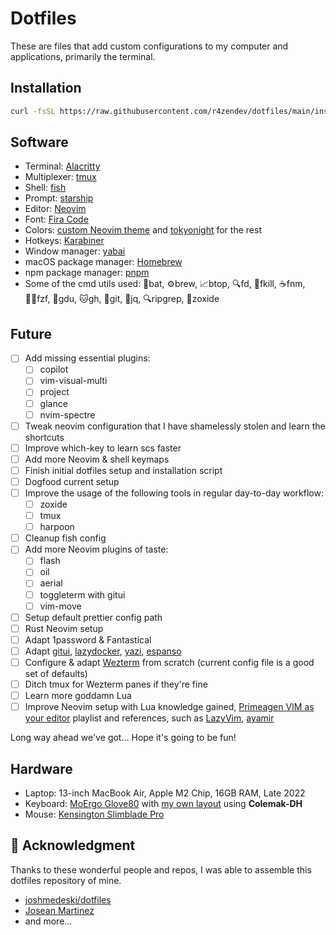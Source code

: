 # Dotfiles

These are files that add custom configurations to my computer and applications, primarily the terminal.

## Installation

```sh
curl -fsSL https://raw.githubusercontent.com/r4zendev/dotfiles/main/install.sh | bash
```

## Software

- Terminal: [Alacritty](https://alacritty.org/)
- Multiplexer: [tmux](https://github.com/tmux/tmux/wiki)
- Shell: [fish](https://fishshell.com/)
- Prompt: [starship](https://starship.rs/)
- Editor: [Neovim](https://neovim.io)
  <!-- - Git: [gitui](https://github.com/extrawurst/gitui) -->
  <!-- - Docker: [lazydocker](https://github.com/jesseduffield/lazydocker) -->
- Font: [Fira Code](https://github.com/tonsky/FiraCode)
- Colors: [custom Neovim theme](.config/nvim/lua) and [tokyonight](https://github.com/folke/tokyonight.nvim) for the rest
- Hotkeys: [Karabiner](https://karabiner-elements.pqrs.org/)
- Window manager: [yabai](https://github.com/koekeishiya/yabai)
- macOS package manager: [Homebrew](https://brew.sh)
- npm package manager: [pnpm](https://pnpm.io/)
- Some of the cmd utils used: 🦇bat, ⚙️brew, 📈btop, 🔍fd, 🛑fkill, ☕️fnm, 🕵️‍♂️fzf, 💾gdu, 🐱gh, 🐧git, 📝jq, 🔍ripgrep, 🚀zoxide

## Future

- [ ] Add missing essential plugins:
  - [ ] copilot
  - [ ] vim-visual-multi
  - [ ] project
  - [ ] glance
  - [ ] nvim-spectre
- [ ] Tweak neovim configuration that I have shamelessly stolen and learn the shortcuts
- [ ] Improve which-key to learn scs faster
- [ ] Add more Neovim & shell keymaps
- [ ] Finish initial dotfiles setup and installation script
- [ ] Dogfood current setup
- [ ] Improve the usage of the following tools in regular day-to-day workflow:
  - [ ] zoxide
  - [ ] tmux
  - [ ] harpoon
- [ ] Cleanup fish config
- [ ] Add more Neovim plugins of taste:
  - [ ] flash
  - [ ] oil
  - [ ] aerial
  - [ ] toggleterm with gitui
  - [ ] vim-move
- [ ] Setup default prettier config path
- [ ] Rust Neovim setup
- [ ] Adapt 1password & Fantastical
- [ ] Adapt [gitui](https://github.com/extrawurst/gitui), [lazydocker](https://github.com/jesseduffield/lazydocker), [yazi](https://github.com/DreamMaoMao/yazi.nvim), [espanso](https://espanso.org/)
- [ ] Configure & adapt [Wezterm](https://wezfurlong.org/wezterm/) from scratch (current config file is a good set of defaults)
- [ ] Ditch tmux for Wezterm panes if they're fine
- [ ] Learn more goddamn Lua
- [ ] Improve Neovim setup with Lua knowledge gained, [Primeagen VIM as your editor](https://www.youtube.com/playlist?list=PLm323Lc7iSW_wuxqmKx_xxNtJC_hJbQ7R) playlist and references, such as [LazyVim](https://github.com/LazyVim/LazyVim/tree/main/lua/lazyvim), [ayamir](https://github.com/ayamir/nvimdots)

Long way ahead we've got... Hope it's going to be fun!

## Hardware

- Laptop: 13-inch MacBook Air, Apple M2 Chip, 16GB RAM, Late 2022
- Keyboard: [MoErgo Glove80](https://www.moergo.com/collections/glove80-keyboards/products/glove80-split-ergonomic-keyboard-revision-2) with [my own layout](https://github.com/r4zendev/glove80-zmk-config) using **Colemak-DH**
- Mouse: [Kensington Slimblade Pro](https://www.kensington.com/p/products/electronic-control-solutions/trackball-products/slimblade-pro-trackball/)

## 🎉 Acknowledgment

Thanks to these wonderful people and repos, I was able to assemble this dotfiles repository of mine.

- [joshmedeski/dotfiles](https://github.com/joshmedeski/dotfiles)
- [Josean Martinez](https://github.com/josean-dev/dev-environment-files/)
- and more...
